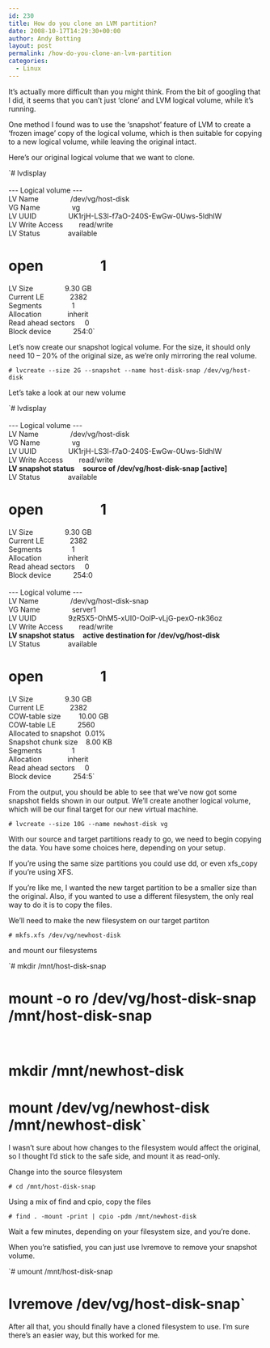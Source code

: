 ```yaml
---
id: 230
title: How do you clone an LVM partition?
date: 2008-10-17T14:29:30+00:00
author: Andy Botting
layout: post
permalink: /how-do-you-clone-an-lvm-partition
categories:
  - Linux
---
```

It&#8217;s actually more difficult than you might think. From the bit of googling that I did, it seems that you can&#8217;t just &#8216;clone&#8217; and LVM logical volume, while it&#8217;s running.

One method I found was to use the &#8216;snapshot&#8217; feature of LVM to create a &#8216;frozen image&#8217; copy of the logical volume, which is then suitable for copying to a new logical volume, while leaving the original intact.

Here&#8217;s our original logical volume that we want to clone.

`# lvdisplay<br />
&nbsp;<br />
--- Logical volume ---<br />
LV Name                /dev/vg/host-disk<br />
VG Name                vg<br />
LV UUID                UK1rjH-LS3l-f7aO-240S-EwGw-0Uws-5ldhlW<br />
LV Write Access        read/write<br />
LV Status              available<br />
# open                 1<br />
LV Size                9.30 GB<br />
Current LE             2382<br />
Segments               1<br />
Allocation             inherit<br />
Read ahead sectors     0<br />
Block device           254:0`

Let&#8217;s now create our snapshot logical volume. For the size, it should only need 10 &#8211; 20% of the original size, as we&#8217;re only mirroring the real volume.

`# lvcreate --size 2G --snapshot --name host-disk-snap /dev/vg/host-disk`

Let&#8217;s take a look at our new volume

`# lvdisplay<br />
 &nbsp;<br />
--- Logical volume ---<br />
LV Name                /dev/vg/host-disk<br />
VG Name                vg<br />
LV UUID                UK1rjH-LS3l-f7aO-240S-EwGw-0Uws-5ldhlW<br />
LV Write Access        read/write<br />
<strong>LV snapshot status     source of /dev/vg/host-disk-snap [active]</strong><br />
LV Status              available<br />
# open                 1<br />
LV Size                9.30 GB<br />
Current LE             2382<br />
Segments               1<br />
Allocation             inherit<br />
Read ahead sectors     0<br />
Block device           254:0<br />
&nbsp;<br />
--- Logical volume ---<br />
LV Name                /dev/vg/host-disk-snap<br />
VG Name                server1<br />
LV UUID                9zR5X5-OhM5-xUI0-OolP-vLjG-pexO-nk36oz<br />
LV Write Access        read/write<br />
<strong>LV snapshot status     active destination for /dev/vg/host-disk</strong><br />
LV Status              available<br />
# open                 1<br />
LV Size                9.30 GB<br />
Current LE             2382<br />
COW-table size         10.00 GB<br />
COW-table LE           2560<br />
Allocated to snapshot  0.01%<br />
Snapshot chunk size    8.00 KB<br />
Segments               1<br />
Allocation             inherit<br />
Read ahead sectors     0<br />
Block device           254:5`

From the output, you should be able to see that we&#8217;ve now got some snapshot fields shown in our output. We&#8217;ll create another logical volume, which will be our final target for our new virtual machine.

`# lvcreate --size 10G --name newhost-disk vg`

With our source and target partitions ready to go, we need to begin copying the data. You have some choices here, depending on your setup.

If you&#8217;re using the same size partitions you could use dd, or even xfs_copy if you&#8217;re using XFS.

If you&#8217;re like me, I wanted the new target partition to be a smaller size than the original. Also, if you wanted to use a different filesystem, the only real way to do it is to copy the files.

We&#8217;ll need to make the new filesystem on our target partiton

`# mkfs.xfs /dev/vg/newhost-disk`

and mount our filesystems

`# mkdir /mnt/host-disk-snap<br />
# mount -o ro /dev/vg/host-disk-snap /mnt/host-disk-snap<br />
&nbsp;<br />
# mkdir /mnt/newhost-disk<br />
# mount /dev/vg/newhost-disk /mnt/newhost-disk`

I wasn&#8217;t sure about how changes to the filesystem would affect the original, so I thought I&#8217;d stick to the safe side, and mount it as read-only.

Change into the source filesystem

`# cd /mnt/host-disk-snap`

Using a mix of find and cpio, copy the files

`# find . -mount -print | cpio -pdm /mnt/newhost-disk`

Wait a few minutes, depending on your filesystem size, and you&#8217;re done.

When you&#8217;re satisfied, you can just use lvremove to remove your snapshot volume.

`# umount /mnt/host-disk-snap<br />
# lvremove /dev/vg/host-disk-snap`

After all that, you should finally have a cloned filesystem to use. I&#8217;m sure there&#8217;s an easier way, but this worked for me.